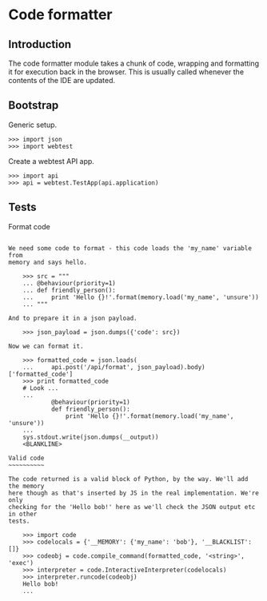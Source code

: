 Code formatter
==============

Introduction
------------

The code formatter module takes a chunk of code, wrapping and formatting it
for execution back in the browser. This is usually called whenever the
contents of the IDE are updated.

Bootstrap
---------

Generic setup.

    >>> import json
    >>> import webtest

Create a webtest API app.

    >>> import api
    >>> api = webtest.TestApp(api.application)

Tests
-----

Format code
~~~~~~~~~~~

We need some code to format - this code loads the 'my_name' variable from
memory and says hello.

    >>> src = """
    ... @behaviour(priority=1)
    ... def friendly_person():
    ...     print 'Hello {}!'.format(memory.load('my_name', 'unsure'))
    ... """

And to prepare it in a json payload.

    >>> json_payload = json.dumps({'code': src})

Now we can format it.

    >>> formatted_code = json.loads(
    ...     api.post('/api/format', json_payload).body)['formatted_code']
    >>> print formatted_code
    # Look ...
    ...
            @behaviour(priority=1)
            def friendly_person():
                print 'Hello {}!'.format(memory.load('my_name', 'unsure'))
    ...
    sys.stdout.write(json.dumps(__output))
    <BLANKLINE>

Valid code
~~~~~~~~~~

The code returned is a valid block of Python, by the way. We'll add the memory
here though as that's inserted by JS in the real implementation. We're only
checking for the 'Hello bob!' here as we'll check the JSON output etc in other
tests.

    >>> import code
    >>> codelocals = {'__MEMORY': {'my_name': 'bob'}, '__BLACKLIST':[]}
    >>> codeobj = code.compile_command(formatted_code, '<string>', 'exec')
    >>> interpreter = code.InteractiveInterpreter(codelocals)
    >>> interpreter.runcode(codeobj)
    Hello bob!
    ...
